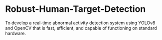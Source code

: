 # Robust-Human-Target-Detection
To develop a real-time abnormal activity detection system using YOLOv8 and OpenCV that is fast, efficient, and capable of functioning on standard hardware.
